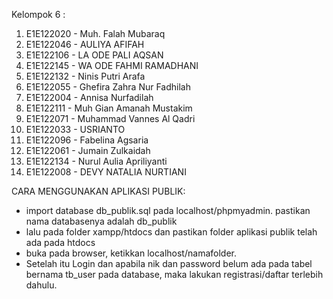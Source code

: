Kelompok 6 :
1. E1E122020 - Muh. Falah Mubaraq
2. E1E122046 - AULIYA AFIFAH
3. E1E122106 - LA ODE PALI AQSAN
4. E1E122145 - WA ODE FAHMI RAMADHANI
5. E1E122132 - Ninis Putri Arafa
6. E1E122055 - Ghefira Zahra Nur Fadhilah
7. E1E122004 - Annisa Nurfadilah
8. E1E122111 - Muh Gian Amanah Mustakim
9. E1E122071 - Muhammad Vannes Al Qadri
10. E1E122033 - USRIANTO
11. E1E122096  - Fabelina Agsaria
12. E1E122061 - Jumain Zulkaidah
13. E1E122134 - Nurul Aulia Apriliyanti
14. E1E122008 - DEVY NATALIA NURTIANI

CARA MENGGUNAKAN APLIKASI PUBLIK:
- import database db_publik.sql pada localhost/phpmyadmin. pastikan nama databasenya adalah db_publik
- lalu pada folder xampp/htdocs dan pastikan folder aplikasi publik telah ada pada htdocs
- buka pada browser, ketikkan localhost/namafolder.
- Setelah itu Login dan apabila nik dan password belum ada pada tabel bernama tb_user pada database, maka lakukan registrasi/daftar terlebih dahulu.
  
